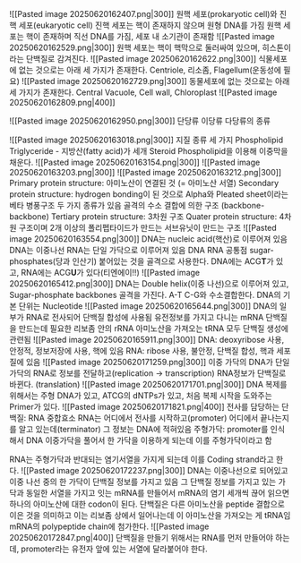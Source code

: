 ![[Pasted image 20250620162407.png|300]]
원핵 세포(prokaryotic cell)와 진핵 세포(eukaryotic cell)
진핵 세포는 핵이 존재하지 않으며 원형 DNA를 가짐
원핵 세포는 핵이 존재하며 직선 DNA를 가짐, 세포 내 소기관이 존재함
![[Pasted image 20250620162529.png|300]]
원핵 세포는 핵이 핵막으로 둘러싸여 있으며, 히스톤이라는 단백질로 감겨진다.
![[Pasted image 20250620162622.png|300]]
식물세포에 없는 것으로는 아래 세 가지가 존재한다.
Centriole, 리소좀, Flagellum(운동성에 필요)
![[Pasted image 20250620162729.png|300]]
동물세포에 없는 것으로는 아래 세 가지가 존재한다.
Central Vacuole, Cell wall, Chloroplast
![[Pasted image 20250620162809.png|400]]

![[Pasted image 20250620162950.png|300]]
단당류 이당류 다당류의 종류

![[Pasted image 20250620163018.png|300]]
지질 종류 세 가지
Phospholipid
Triglyceride - 지방산(fatty acid)가 세개
Steroid
Phospholipid을 이용해 이중막을 채운다.
![[Pasted image 20250620163154.png|300]]
![[Pasted image 20250620163203.png|300]]
![[Pasted image 20250620163212.png|300]]
Primary protein structure: 아미노산이 연결된 것 (= 아미노산 서열)
Secondary protein structure: 
hydrogen bonding이 된 것으로 Alpha와 Pleated sheet이라는 베타 병풍구조 두 가지 종류가 있음
골격의 수소 결합에 의한 구조 (backbone-backbone)
Tertiary protein structure: 3차원 구조
Quater protein structure: 4차원 구조이며 2개 이상의 폴리펩타이드가 만드는 서브유닛이 만드는 구조
![[Pasted image 20250620163554.png|300]]
DNA는 nucleic acid(핵산)로 이루어져 있음
DNA는 이중나선 RNA는 단일 가닥으로 이루어져 있음
DNA RNA 공통점 sugar-phosphates(당과 인산기) 붙어있는 것을 골격으로 사용한다.
DNA에는 ACG**T**가 있고, RNA에는 ACG**U**가 있다(티엔에이!!)
![[Pasted image 20250620165412.png|300]]
DNA는 Double helix(이중 나선)으로 이루어져 있고, Sugar-phosphate backbones 골격을 가진다.
A-T C-G와 수소결합한다.
DNA의 기본 단위는 Nucleotide
![[Pasted image 20250620165644.png|300]]
DNA의 일부가 RNA로 전사되어 단백질 합성에 사용됨
유전정보를 가지고 다니는 mRNA
단백질을 만드는데 필요한 리보좀 안의 rRNA
아미노산을 가져오는 tRNA 모두 단백질 생성에 관련됨
![[Pasted image 20250620165911.png|300]]
DNA: deoxyribose 사용, 안정적, 정보저장에 사용, 핵에 있음
RNA: ribose 사용, 불안정, 단백질 합성, 핵과 세포질에 있음
![[Pasted image 20250620171259.png|300]]
이중 가닥의 DNA가 단일 가닥의 RNA로 정보를 전달하고(replication -> transcription) RNA정보가 단백질로 바뀐다. (translation)
![[Pasted image 20250620171701.png|300]]
DNA 복제를 위해서는 주형 DNA가 있고, ATCG의 dNTPs가 있고, 처음 복제 시작을 도와주는 Primer가 있다.
![[Pasted image 20250620171821.png|400]]
전사를 담당하는 단백질: RNA 중합효소
RNA는 어디에서 전사를 시작하고(promoter) 어디에서 끝나는지를 알고 있는데(terminator) 그 정보는 DNA에 적혀있음
주형가닥: promoter를 인식해서 DNA 이중가닥을 풀어서 한 가닥을 이용하게 되는데 이를 주형가닥이라고 함

RNA는 주형가닥과 반대되는 염기서열을 가지게 되는데 이를 Coding strand라고 한다.
![[Pasted image 20250620172237.png|300]]
DNA는 이중나선으로 되어있고 이중 나선 중의 한 가닥이 단백질 정보를 가지고 있음
그 단백질 정보를 가지고 있는 가닥과 동일한 서열을 가지고 잇는 mRNA를 만들어서 mRNA의 염기 세개씩 끊어 읽으면 하나의 아미노산에 대한 codon이 된다. 단백질은 다른 아미노산을 peptide 결합으로 이은 것을 의미하고 이는 리보좀 상에서 일어나는데 이 아미노산을 가져오는 게 tRNA임 mRNA의 polypeptide chain에 첨가한다.
![[Pasted image 20250620172847.png|400]]
단백질을 만들기 위해서는 RNA를 먼저 만들어야 하는데, promoter라는 유전자 앞에 있는 서열에 달라붙어야 한다.





